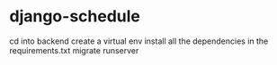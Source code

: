 # django-schedule

cd into backend
create a virtual env
install all the dependencies in the requirements.txt
migrate
runserver


